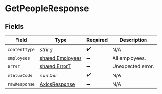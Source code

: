 # GetPeopleResponse


## Fields

| Field                                                   | Type                                                    | Required                                                | Description                                             |
| ------------------------------------------------------- | ------------------------------------------------------- | ------------------------------------------------------- | ------------------------------------------------------- |
| `contentType`                                           | *string*                                                | :heavy_check_mark:                                      | N/A                                                     |
| `employees`                                             | [shared.Employees](../../models/shared/employees.md)    | :heavy_minus_sign:                                      | All employees.                                          |
| `error`                                                 | [shared.ErrorT](../../models/shared/errort.md)          | :heavy_minus_sign:                                      | Unexpected error.                                       |
| `statusCode`                                            | *number*                                                | :heavy_check_mark:                                      | N/A                                                     |
| `rawResponse`                                           | [AxiosResponse](https://axios-http.com/docs/res_schema) | :heavy_minus_sign:                                      | N/A                                                     |